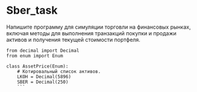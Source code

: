 # Sber_task  

Напишите программу для симуляции торговли на финансовых рынках, включая методы для выполнения транзакций покупки и продажи активов и получения текущей стоимости портфеля.  

```
from decimal import Decimal
from enum import Enum

class AssetPrice(Enum):
    # Котировальный список активов.
    LKOH = Decimal(5896)
    SBER = Decimal(250)
    ```

